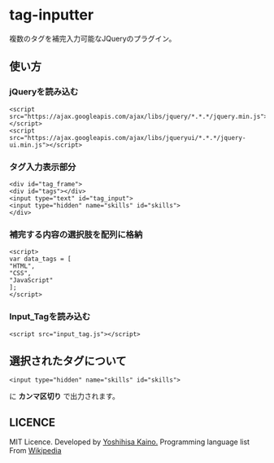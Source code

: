 # tag-inputter
複数のタグを補完入力可能なJQueryのプラグイン。


<!--
[デモ](リンク)
![Alt text](sample.png)-->

## 使い方
### jQueryを読み込む

```
<script src="https://ajax.googleapis.com/ajax/libs/jquery/*.*.*/jquery.min.js"></script>
<script src="https://ajax.googleapis.com/ajax/libs/jqueryui/*.*.*/jquery-ui.min.js"></script>
```

### タグ入力表示部分

```
<div id="tag_frame">
<div id="tags"></div>
<input type="text" id="tag_input">
<input type="hidden" name="skills" id="skills">
</div>
```

### 補完する内容の選択肢を配列に格納

```
<script>
var data_tags = [
"HTML",
"CSS",
"JavaScript"
];
</script>
```
   
### Input_Tagを読み込む

```
<script src="input_tag.js"></script>
```
    
## 選択されたタグについて

```
<input type="hidden" name="skills" id="skills">
```

に **カンマ区切り** で出力されます。

## LICENCE
MIT Licence.
Developed by [Yoshihisa Kaino.](https://github.com/yoshi1125hisa)
Programming language list From [Wikipedia](https://ja.wikipedia.org/wiki/%E3%83%97%E3%83%AD%E3%82%B0%E3%83%A9%E3%83%9F%E3%83%B3%E3%82%B0%E8%A8%80%E8%AA%9E%E4%B8%80%E8%A6%A7)
